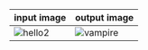 | input image  | output image |
| ------------- | ------------- |
| ![hello2](https://user-images.githubusercontent.com/67019423/120068929-cc4f9500-c0a0-11eb-8f55-e3edcab15288.png) | ![vampire](https://user-images.githubusercontent.com/67019423/120068936-d8d3ed80-c0a0-11eb-9cba-0cfa16fd4acd.PNG) |
